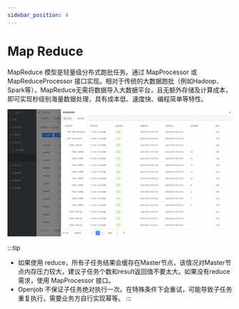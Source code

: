 ```yaml
---
sidebar_position: 4
---
```


# Map Reduce

MapReduce 模型是轻量级分布式跑批任务。通过 MapProcessor 或 MapReduceProcessor 接口实现。相对于传统的大数据跑批（例如Hadoop、Spark等），MapReduce无需将数据导入大数据平台，且无额外存储及计算成本，即可实现秒级别海量数据处理，具有成本低、速度快、编程简单等特性。


![img.png](assets/map-reduce/img.png)

:::tip
- 如果使用 reduce，所有子任务结果会缓存在Master节点，该情况对Master节点内存压力较大，建议子任务个数和result返回值不要太大。如果没有reduce需求，使用 MapProcessor 接口。
- Openjob 不保证子任务绝对执行一次。在特殊条件下会重试，可能导致子任务重复执行，需要业务方自行实现幂等。
:::